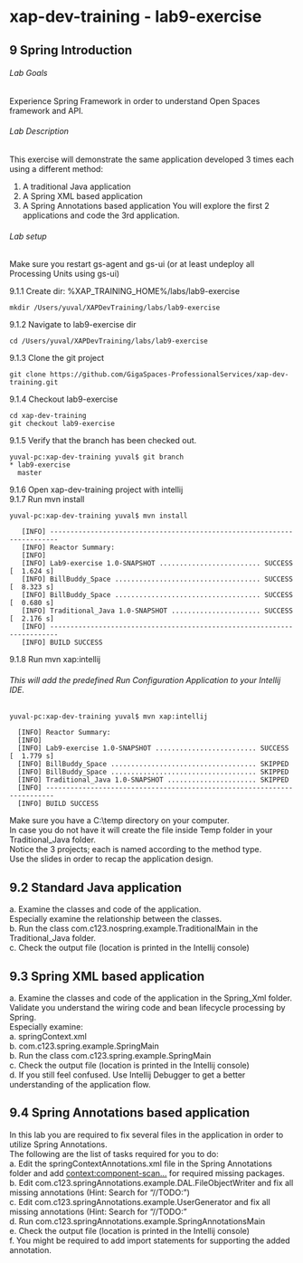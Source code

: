 # xap-dev-training - lab9-exercise

## 9 Spring Introduction

###### Lab Goals
Experience Spring Framework in order to understand Open Spaces framework and API.
###### Lab Description
This exercise will demonstrate the same application developed 3 times each using a different method:
1.	A traditional Java application
2.	A Spring XML based application
3.	A Spring Annotations based application
You will explore the first 2 applications and code the 3rd application.
###### Lab setup
Make sure you restart gs-agent and gs-ui (or at least undeploy all Processing Units using gs-ui)

9.1.1 Create dir: %XAP_TRAINING_HOME%/labs/lab9-exercise

    mkdir /Users/yuval/XAPDevTraining/labs/lab9-exercise

9.1.2 Navigate to lab9-exercise dir

    cd /Users/yuval/XAPDevTraining/labs/lab9-exercise

9.1.3 Clone the git project

    git clone https://github.com/GigaSpaces-ProfessionalServices/xap-dev-training.git

9.1.4 Checkout lab9-exercise

    cd xap-dev-training
    git checkout lab9-exercise
    
9.1.5 Verify that the branch has been checked out.

    yuval-pc:xap-dev-training yuval$ git branch
    * lab9-exercise
      master
               
9.1.6 Open xap-dev-training project with intellij <br />
9.1.7 Run mvn install

    yuval-pc:xap-dev-training yuval$ mvn install
    
       [INFO] ------------------------------------------------------------------------
       [INFO] Reactor Summary:
       [INFO] 
       [INFO] Lab9-exercise 1.0-SNAPSHOT ......................... SUCCESS [  1.624 s]
       [INFO] BillBuddy_Space .................................... SUCCESS [  8.323 s]
       [INFO] BillBuddy_Space .................................... SUCCESS [  0.680 s]
       [INFO] Traditional_Java 1.0-SNAPSHOT ...................... SUCCESS [  2.176 s]
       [INFO] ------------------------------------------------------------------------
       [INFO] BUILD SUCCESS




9.1.8 Run mvn xap:intellij
###### This will add the predefined Run Configuration Application to your Intellij IDE.

    yuval-pc:xap-dev-training yuval$ mvn xap:intellij
    
      [INFO] Reactor Summary:
      [INFO] 
      [INFO] Lab9-exercise 1.0-SNAPSHOT ......................... SUCCESS [  1.779 s]
      [INFO] BillBuddy_Space .................................... SKIPPED
      [INFO] BillBuddy_Space .................................... SKIPPED
      [INFO] Traditional_Java 1.0-SNAPSHOT ...................... SKIPPED
      [INFO] ------------------------------------------------------------------------
      [INFO] BUILD SUCCESS

Make sure you have a C:\temp directory on your computer. <br />
In case you do not have it will create the file inside Temp folder in your Traditional_Java folder. <br />
Notice the 3 projects; each is named according to the method type. <br />
Use the slides in order to recap the application design.  

## 9.2	Standard Java application
a.	Examine the classes and code of the application. <br />
    Especially examine the relationship between the classes. <br />
b.	Run the class com.c123.nospring.example.TraditionalMain in the Traditional_Java folder. <br />
c.	Check the output file (location is printed in the Intellij console) <br /> 
## 9.3	Spring XML based application
a.	Examine the classes and code of the application in the Spring_Xml folder. <br />
Validate you understand the wiring code and bean lifecycle processing by Spring. <br />
    Especially examine: <br />
a.	springContext.xml <br /> 
b.	com.c123.spring.example.SpringMain <br />
b.	Run the class com.c123.spring.example.SpringMain <br />
c.	Check the output file (location is printed in the Intellij console) <br /> 
d.	If you still feel confused. Use Intellij Debugger to get a better 
    understanding of the application flow. <br />
## 9.4	Spring Annotations based application
In this lab you are required to fix several files in the application
in order to utilize Spring Annotations. <br />
The following are the list of tasks required for you to do: <br />
a.	Edit the springContextAnnotations.xml file in the Spring Annotations folder and add 
<context:component-scan…> for required missing packages. <br />
b.	Edit com.c123.springAnnotations.example.DAL.FileObjectWriter 
    and fix all missing annotations (Hint: Search for “//TODO:”) <br />
c.	Edit com.c123.springAnnotations.example.UserGenerator 
    and fix all missing annotations (Hint: Search for “//TODO:” <br />
d.	Run com.c123.springAnnotations.example.SpringAnnotationsMain <br />
e.	Check the output file (location is printed in the Intellij console) <br />
f.	You might be required to add import statements for supporting the added annotation.